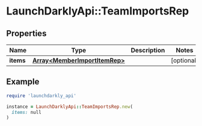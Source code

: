 # LaunchDarklyApi::TeamImportsRep

## Properties

| Name | Type | Description | Notes |
| ---- | ---- | ----------- | ----- |
| **items** | [**Array&lt;MemberImportItemRep&gt;**](MemberImportItemRep.md) |  | [optional] |

## Example

```ruby
require 'launchdarkly_api'

instance = LaunchDarklyApi::TeamImportsRep.new(
  items: null
)
```

